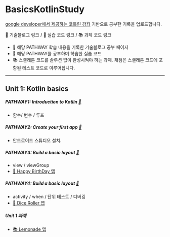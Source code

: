 # BasicsKotlinStudy
[google developer에서 제공하는 코틀린 강좌](https://developer.android.com/courses/android-basics-kotlin/course) 기반으로 공부한 기록을 업로드합니다.  

📒 기술블로그 링크 / 📝 실습 코드 링크 / 📚 과제 코드 링크
- 📒 해당 PATHWAY 학습 내용을 기록한 기술블로그 공부 페이지   
- 📝 해당 PATHWAY를 공부하며 학습한 실습 코드
- 📚 스켈레톤 코드를 솔루션 없이 완성시켜야 하는 과제. 채점은 스켈레톤 코드에 포함된 테스트 코드로 이루어집니다. 

---
## Unit 1: Kotlin basics
##### PATHWAY1: Introduction to Kotlin [📒](https://velog.io/@jiwon_choi/Introduction-to-Kotlin)
- 함수/ 변수 / 루프
##### PATHWAY2: Create your first app [📒](https://velog.io/@jiwon_choi/Introduction-to-Kotlin)
- 안드로이드 스튜디오 설치. 
##### PATHWAY3: Build a basic layout [📒](https://velog.io/@jiwon_choi/Build-a-basic-layout)
- view / viewGroup 
- [📝  Happy BirthDay 앱](/HappyBirthday)
##### PATHWAY4: Build a basic layout [📒](https://velog.io/@jiwon_choi/Build-a-basic-layout)
- activity / when / 단위 테스트 / 디버깅
- [📝 Dice Roller 앱](/DiceRoller)

##### Unit 1 과제
- [📚 Lemonade 앱](/Lemonade)
